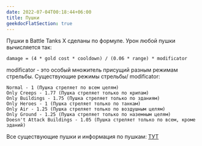 ```yaml
---
date: 2022-07-04T00:18:44+06:00
title: Пушки
geekdocFlatSection: true
---
```


Пушки в Battle Tanks X сделаны по формуле. Урон любой пушки вычисляется так:
```
damage = (4 * gold cost * cooldown) / (0.06 * range) * modificator
```
modificator - это особый множитель присущий разным режимам стрельбы.
Существующие режимы стрельбы/ modificator:
```
Normal - 1 (Пушка стреляет по всем целям)
Only Creeps - 1.77 (Пушка стреляет только по крипам)
Only Buildings - 1.75 (Пушка стреляет только по зданиям)
Only Heroes - 1 (Пушка стреляет только по танкам)
Only Air - 1.25 (Пушка стреляет только по воздушным целям)
Only Ground - 1.25 (Пушка стреляет только по наземным целям)
Doesn't Attack Buildings - 1.05 (Пушка стреляет только по всем, кроме зданий)
```

Все существующие пушки и  информация по пушкам:
[ТУТ](https://docs.google.com/spreadsheets/d/1n7-ydPG3D_y0uwtIjNUI58ekdbYRIkwUG_Z-rkE2QN4/edit#gid=1089677818)
